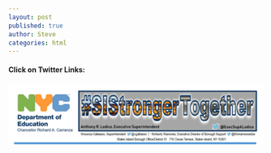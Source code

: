 ```yaml
---
layout: post
published: true
author: Steve
categories: html 
---
```

#### Click on Twitter Links:  

<img usemap="#image-map" src="/img/SIBO Header.png">
<map name="image-map">
    <area target="_blank" alt="VGTwitter" title="VGTwitter" href="http://twitter.com/vgallassio" coords="620,213,526,239" shape="rect">
</map>
